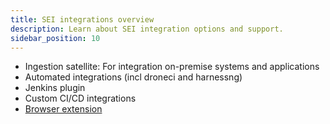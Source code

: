 ```yaml
---
title: SEI integrations overview
description: Learn about SEI integration options and support.
sidebar_position: 10
---
```


* Ingestion satellite: For integration on-premise systems and applications
* Automated integrations (incl droneci and harnessng)
* Jenkins plugin
* Custom CI/CD integrations
* [Browser extension](./regex-browser-extension.md)
